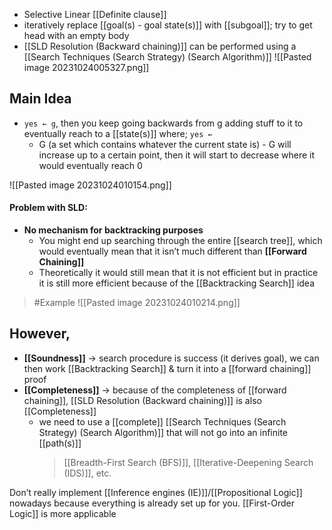 - Selective Linear [[Definite clause]]
- iteratively replace [[goal(s) - goal state(s)]] with [[subgoal]]; try to get head with an empty body
- [[SLD Resolution (Backward chaining)]] can be performed using a [[Search Techniques (Search Strategy) (Search Algorithm)]]
![[Pasted image 20231024005327.png]]
## Main Idea
- `yes ← g`, then you keep going backwards from g adding stuff to it to eventually reach to a [[state(s)]] where; `yes ←`
    - G (a set which contains whatever the current state is) - G will increase up to a certain point, then it will start to decrease where it would eventually reach 0

![[Pasted image 20231024010154.png]]
#### Problem with SLD:
- **No mechanism for backtracking purposes**
    - You might end up searching through the entire [[search tree]], which would eventually mean that it isn’t much different than **[[Forward Chaining]]**
    - Theoretically it would still mean that it is not efficient but in practice it is still more efficient because of the [[Backtracking Search]] idea
>	#Example 
>	![[Pasted image 20231024010214.png]]


## However,
- **[[Soundness]]** → search procedure is success (it derives goal), we can then work [[Backtracking Search]] & turn it into a [[forward chaining]] proof
- **[[Completeness]]** → because of the completeness of [[forward chaining]], [[SLD Resolution (Backward chaining)]] is also [[Completeness]]
    - we need to use a [[complete]] [[Search Techniques (Search Strategy) (Search Algorithm)]] that will not go into an infinite [[path(s)]]
        > [[Breadth-First Search (BFS)]], [[Iterative-Deepening Search (IDS)]], etc.
        
Don’t really implement [[Inference engines (IE)]]/[[Propositional Logic]] nowadays because everything is already set up for you. [[First-Order Logic]] is more applicable